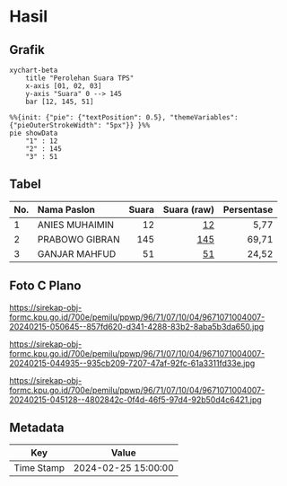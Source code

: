 # Hasil

## Grafik

```mermaid
xychart-beta
    title "Perolehan Suara TPS"
    x-axis [01, 02, 03]
    y-axis "Suara" 0 --> 145
    bar [12, 145, 51]
```

```mermaid
%%{init: {"pie": {"textPosition": 0.5}, "themeVariables": {"pieOuterStrokeWidth": "5px"}} }%%
pie showData
    "1" : 12
    "2" : 145
    "3" : 51
```

## Tabel

| No. | Nama Paslon    | Suara | Suara (raw) | Persentase |
|:--- |:-------------- | -----:| -----------:| ----------:|
| 1   | ANIES MUHAIMIN | 12    | [12][p-1]   | 5,77       |
| 2   | PRABOWO GIBRAN | 145   | [145][p-2]  | 69,71      |
| 3   | GANJAR MAHFUD  | 51    | [51][p-3]   | 24,52      |


[p-1]: https://github.com/gigit-pemilu/pemilu-2024-96-papua-barat-daya/blob/main/pilpres/hitung-suara/sub/96-papua-barat-daya/sub/71-kota-sorong/sub/07-sorong-kota/sub/1004-klakublik/sub/007-tps/sub/paslon-1.txt
[p-2]: https://github.com/gigit-pemilu/pemilu-2024-96-papua-barat-daya/blob/main/pilpres/hitung-suara/sub/96-papua-barat-daya/sub/71-kota-sorong/sub/07-sorong-kota/sub/1004-klakublik/sub/007-tps/sub/paslon-2.txt
[p-3]: https://github.com/gigit-pemilu/pemilu-2024-96-papua-barat-daya/blob/main/pilpres/hitung-suara/sub/96-papua-barat-daya/sub/71-kota-sorong/sub/07-sorong-kota/sub/1004-klakublik/sub/007-tps/sub/paslon-3.txt

## Foto C Plano

https://sirekap-obj-formc.kpu.go.id/700e/pemilu/ppwp/96/71/07/10/04/9671071004007-20240215-050645--857fd620-d341-4288-83b2-8aba5b3da650.jpg

https://sirekap-obj-formc.kpu.go.id/700e/pemilu/ppwp/96/71/07/10/04/9671071004007-20240215-044935--935cb209-7207-47af-92fc-61a3311fd33e.jpg

https://sirekap-obj-formc.kpu.go.id/700e/pemilu/ppwp/96/71/07/10/04/9671071004007-20240215-045128--4802842c-0f4d-46f5-97d4-92b50d4c6421.jpg


## Metadata

| Key        | Value               |
| ---------- | ------------------- |
| Time Stamp | 2024-02-25 15:00:00 |



